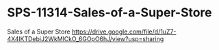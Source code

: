 # SPS-11314-Sales-of-a-Super-Store
Sales of a Super Store
https://drive.google.com/file/d/1uZ7-4X4lKTDebiJ2WkMlCkO_6GOpO6hJ/view?usp=sharing
